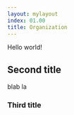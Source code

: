 ```yaml
---
layout: mylayout
index: 01.00
title: Organization
---
```


Hello world!

## Second title

blab la

### Third title